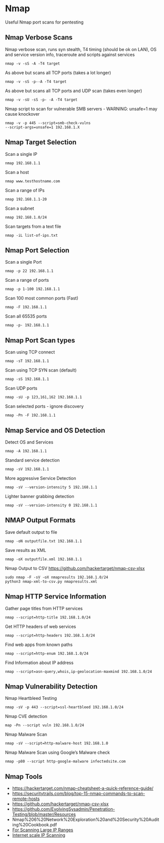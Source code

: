 # Nmap

Useful Nmap port scans for pentesting

## Nmap Verbose Scans

Nmap verbose scan, runs syn stealth, T4 timing (should be ok on LAN), OS and service version info, traceroute and scripts against services
```shell
nmap -v -sS -A -T4 target
```

As above but scans all TCP ports (takes a lot longer)
```shell
nmap -v -sS -p--A -T4 target
```

As above but scans all TCP ports and UDP scan (takes even longer)
```shell
nmap -v -sU -sS -p- -A -T4 target
```

Nmap script to scan for vulnerable SMB servers - WARNING: unsafe=1 may cause knockover
```shell
nmap -v -p 445 --script=smb-check-vulns 
--script-args=unsafe=1 192.168.1.X
```

## Nmap Target Selection

Scan a single IP
```shell
nmap 192.168.1.1
```

Scan a host
```shell
nmap www.testhostname.com
```

Scan a range of IPs
```shell
nmap 192.168.1.1-20
```

Scan a subnet
```shell
nmap 192.168.1.0/24
```

Scan targets from a text file
```shell
nmap -iL list-of-ips.txt
```	

## Nmap Port Selection

Scan a single Port
```shell
nmap -p 22 192.168.1.1
```

Scan a range of ports
```shell
nmap -p 1-100 192.168.1.1
```

Scan 100 most common ports (Fast)
```shell
nmap -F 192.168.1.1
```

Scan all 65535 ports
```shell
nmap -p- 192.168.1.1
```

## Nmap Port Scan types

Scan using TCP connect
```shell
nmap -sT 192.168.1.1
```

Scan using TCP SYN scan (default)
```shell
nmap -sS 192.168.1.1
```

Scan UDP ports
```shell
nmap -sU -p 123,161,162 192.168.1.1
```

Scan selected ports - ignore discovery
```shell
nmap -Pn -F 192.168.1.1
```

## Nmap Service and OS Detection

Detect OS and Services
```shell
nmap -A 192.168.1.1
```

Standard service detection
```shell
nmap -sV 192.168.1.1
```

More aggressive Service Detection
```shell
nmap -sV --version-intensity 5 192.168.1.1
```

Lighter banner grabbing detection
```shell
nmap -sV --version-intensity 0 192.168.1.1
```

## NMAP Output Formats

Save default output to file
```shell
nmap -oN outputfile.txt 192.168.1.1
```

Save results as XML
```shell
nmap -oX outputfile.xml 192.168.1.1
```

Nmap Output to CSV
https://github.com/hackertarget/nmap-csv-xlsx

```shell
sudo nmap -F -sV -oX nmapresults 192.168.1.0/24
python3 nmap-xml-to-csv.py nmapresults.xml
```

## Nmap HTTP Service Information

Gather page titles from HTTP services
```shell
nmap --script=http-title 192.168.1.0/24
```

Get HTTP headers of web services
```shell
nmap --script=http-headers 192.168.1.0/24
```

Find web apps from known paths
```shell
nmap --script=http-enum 192.168.1.0/24
```

Find Information about IP address
```shell
nmap --script=asn-query,whois,ip-geolocation-maxmind 192.168.1.0/24
```

## Nmap Vulnerability Detection

Nmap Heartbleed Testing
```shell
nmap -sV -p 443 --script=ssl-heartbleed 192.168.1.0/24
```

Nmap CVE detection
```shell
map -Pn --script vuln 192.168.1.0/24
```

Nmap Malware Scan
```shell
nmap -sV --script=http-malware-host 192.168.1.0
```

Nmap Malware Scan using Google’s Malware check
```shell
nmap -p80 --script http-google-malware infectedsite.com
```

## Nmap Tools

* https://hackertarget.com/nmap-cheatsheet-a-quick-reference-guide/
* https://securitytrails.com/blog/top-15-nmap-commands-to-scan-remote-hosts
* https://github.com/hackertarget/nmap-csv-xlsx 
* https://github.com/EvolvingSysadmin/Penetration-Testing/blob/master/Resources
* Nmap%206%20Network%20Exploration%20and%20Security%20Auditing%20Cookbook.pdf
* [For Scanning Large IP Ranges](https://zmap.io/)
* [Internet scale IP Scanning](https://github.com/robertdavidgraham/masscan)